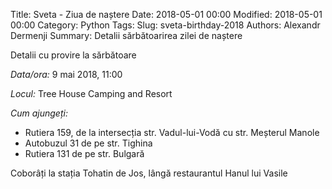 Title: Sveta - Ziua de naștere
Date: 2018-05-01 00:00 
Modified: 2018-05-01 00:00
Category: 
Python Tags: 
Slug: sveta-birthday-2018 
Authors: Alexandr Dermenji 
Summary: Detalii sărbătoarirea zilei de naștere

Detalii cu provire la sărbătoare

*Data/ora:* 9 mai 2018, 11:00

*Locul:* Tree House Camping and Resort

*Cum ajungeți:* 
* Rutiera 159, de la intersecția str. Vadul-lui-Vodă cu str. Meșterul Manole
* Autobuzul 31 de pe str. Tighina
* Rutiera 131 de pe str. Bulgară

Coborâți la stația Tohatin de Jos, lângă restaurantul Hanul lui Vasile
